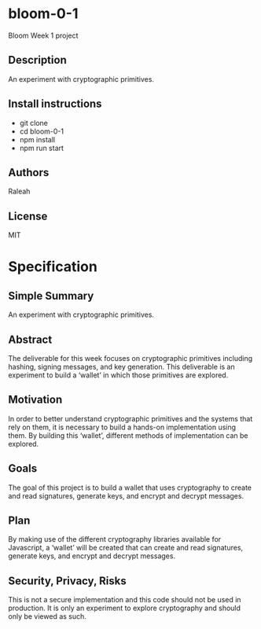 # bloom-0-1
Bloom Week 1 project

## Description
An experiment with cryptographic primitives.

## Install instructions
- git clone
- cd bloom-0-1
- npm install
- npm run start

## Authors
Raleah

## License
MIT

# Specification
## Simple Summary
An experiment with cryptographic primitives.

## Abstract
The deliverable for this week focuses on cryptographic primitives including hashing, signing messages, and key generation. This deliverable is an experiment to build a ‘wallet’ in which those primitives are explored.

## Motivation
In order to better understand cryptographic primitives and the systems that rely on them, it is necessary to build a hands-on implementation using them. By building this ‘wallet’, different methods of implementation can be explored. 

## Goals
The goal of this project is to build a wallet that uses cryptography to create and read signatures, generate keys, and encrypt and decrypt messages.

## Plan
By making use of the different cryptography libraries available for Javascript, a ‘wallet’ will be created that can create and read signatures, generate keys, and encrypt and decrypt messages. 

## Security, Privacy, Risks
This is not a secure implementation and this code should not be used in production. It is only an experiment to explore cryptography and should only be viewed as such.
